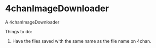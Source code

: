 # 4chanImageDownloader
A 4chanImageDownloader

Things to do:
1. Have the files saved with the same name as the file name on 4chan.